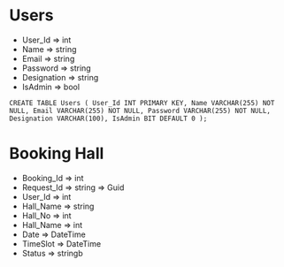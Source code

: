 # Users
- User_Id => int
- Name => string
- Email => string
- Password => string
- Designation => string
- IsAdmin => bool

`
    CREATE TABLE Users (
    User_Id INT PRIMARY KEY,
    Name VARCHAR(255) NOT NULL,
    Email VARCHAR(255) NOT NULL,
    Password VARCHAR(255) NOT NULL,
    Designation VARCHAR(100),
    IsAdmin BIT DEFAULT 0 );
`

# Booking Hall
- Booking_Id => int
- Request_Id => string => Guid
- User_Id => int
- Hall_Name => string
- Hall_No => int
- Hall_Name => int
- Date => DateTime
- TimeSlot => DateTime
- Status => stringb